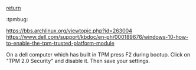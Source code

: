 [return](debian)

:tpmbug:

https://bbs.archlinux.org/viewtopic.php?id=263004
https://www.dell.com/support/kbdoc/en-ph/000189676/windows-10-how-to-enable-the-tpm-trusted-platform-module

On a dell computer which has built in TPM press F2 during bootup. Click on "TPM 2.0 Security" and disable it. Then save your settings.


